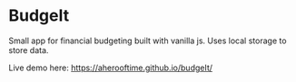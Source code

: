 # BudgeIt

Small app for financial budgeting built with vanilla js. Uses local storage to store data.

Live demo here: https://aherooftime.github.io/budgeIt/
